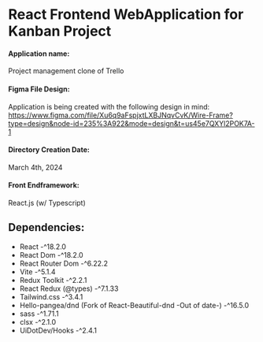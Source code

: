 # React Frontend WebApplication for Kanban Project

#### Application name:

Project management clone of Trello

#### Figma File Design:

Application is being created with the following design in mind:
https://www.figma.com/file/Xu6q9aFspjxtLXBJNqvCvK/Wire-Frame?type=design&node-id=235%3A922&mode=design&t=us45e7QXYl2POK7A-1

#### Directory Creation Date:

March 4th, 2024

#### Front Endframework:

React.js (w/ Typescript)

## Dependencies:

- React -^18.2.0
- React Dom -^18.2.0
- React Router Dom -^6.22.2
- Vite -^5.1.4
- Redux Toolkit -^2.2.1
- React Redux (@types) -^7.1.33
- Tailwind.css -^3.4.1
- Hello-pangea/dnd (Fork of React-Beautiful-dnd -Out of date-) -^16.5.0
- sass -^1.71.1
- clsx -^2.1.0
- UiDotDev/Hooks -^2.4.1
